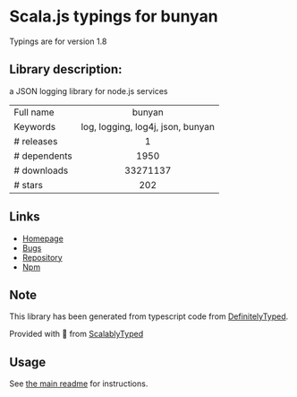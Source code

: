 
# Scala.js typings for bunyan

Typings are for version 1.8

## Library description:
a JSON logging library for node.js services

|                    |                 |
| ------------------ | :-------------: |
| Full name          | bunyan |
| Keywords           | log, logging, log4j, json, bunyan |
| # releases         | 1 |
| # dependents       | 1950 |
| # downloads        | 33271137 |
| # stars            | 202 |

## Links
- [Homepage](https://github.com/trentm/node-bunyan#readme)
- [Bugs](https://github.com/trentm/node-bunyan/issues)
- [Repository](https://github.com/trentm/node-bunyan)
- [Npm](https://www.npmjs.com/package/bunyan)
    


## Note
This library has been generated from typescript code from [DefinitelyTyped](https://definitelytyped.org).

Provided with :purple_heart: from [ScalablyTyped](https://github.com/oyvindberg/ScalablyTyped)

## Usage
See [the main readme](../../readme.md) for instructions.


